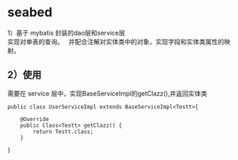# seabed
1）基于 mybatis 封装的dao层和service层   
实现对单表的查询。  
并配合注解对实体类中的对象，实现字段和实体类属性的映射。

## 2）使用   
需要在 service 层中，实现BaseServiceImpl的getClazz(),并返回实体类
```
public class UserServiceImpl extends BaseServiceImpl<Testt>{

    @Override
    public Class<Testt> getClazz() {
        return Testt.class;
    }

}

```
